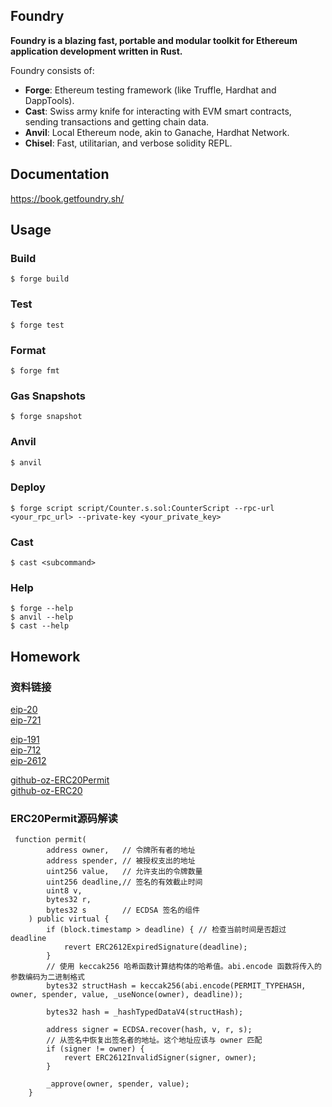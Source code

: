 ## Foundry

**Foundry is a blazing fast, portable and modular toolkit for Ethereum application development written in Rust.**

Foundry consists of:

-   **Forge**: Ethereum testing framework (like Truffle, Hardhat and DappTools).
-   **Cast**: Swiss army knife for interacting with EVM smart contracts, sending transactions and getting chain data.
-   **Anvil**: Local Ethereum node, akin to Ganache, Hardhat Network.
-   **Chisel**: Fast, utilitarian, and verbose solidity REPL.

## Documentation

https://book.getfoundry.sh/

## Usage

### Build

```shell
$ forge build
```

### Test

```shell
$ forge test
```

### Format

```shell
$ forge fmt
```

### Gas Snapshots

```shell
$ forge snapshot
```

### Anvil

```shell
$ anvil
```

### Deploy

```shell
$ forge script script/Counter.s.sol:CounterScript --rpc-url <your_rpc_url> --private-key <your_private_key>
```

### Cast

```shell
$ cast <subcommand>
```

### Help

```shell
$ forge --help
$ anvil --help
$ cast --help
```

## Homework

### 资料链接

[eip-20](https://eips.ethereum.org/EIPS/eip-20)   
[eip-721](https://eips.ethereum.org/EIPS/eip-721)   

[eip-191](https://eips.ethereum.org/EIPS/eip-191)   
[eip-712](https://eips.ethereum.org/EIPS/eip-712)   
[eip-2612](https://eips.ethereum.org/EIPS/eip-2612)


[github-oz-ERC20Permit](https://github.com/OpenZeppelin/openzeppelin-contracts/blob/master/contracts/token/ERC20/extensions/ERC20Permit.sol)    
[github-oz-ERC20](https://github.com/OpenZeppelin/openzeppelin-contracts/blob/master/contracts/token/ERC20/ERC20.sol)

### ERC20Permit源码解读

```solidity
 function permit(
        address owner,   // 令牌所有者的地址
        address spender, // 被授权支出的地址
        uint256 value,   // 允许支出的令牌数量
        uint256 deadline,// 签名的有效截止时间
        uint8 v,         
        bytes32 r,
        bytes32 s        // ECDSA 签名的组件
    ) public virtual {
        if (block.timestamp > deadline) { // 检查当前时间是否超过 deadline
            revert ERC2612ExpiredSignature(deadline);
        }
        // 使用 keccak256 哈希函数计算结构体的哈希值。abi.encode 函数将传入的参数编码为二进制格式 
        bytes32 structHash = keccak256(abi.encode(PERMIT_TYPEHASH, owner, spender, value, _useNonce(owner), deadline));

        bytes32 hash = _hashTypedDataV4(structHash);

        address signer = ECDSA.recover(hash, v, r, s);
        // 从签名中恢复出签名者的地址。这个地址应该与 owner 匹配
        if (signer != owner) {
            revert ERC2612InvalidSigner(signer, owner);
        }

        _approve(owner, spender, value);
    }
```
